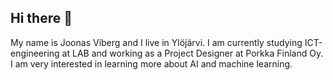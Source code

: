 ## Hi there 👋

My name is Joonas Viberg and I live in Ylöjärvi.
I am currently studying ICT-engineering at LAB and working as a Project Designer at Porkka Finland Oy.
I am very interested in learning more about AI and machine learning.
